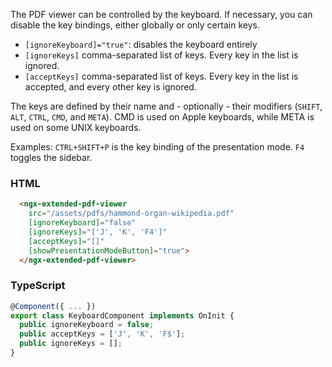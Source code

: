 The PDF viewer can be controlled by the keyboard. If necessary, you can disable the key bindings, either globally or only certain keys.

- `[ignoreKeyboard]="true"`: disables the keyboard entirely
- `[ignoreKeys]` comma-separated list of keys. Every key in the list is ignored.
- `[acceptKeys]` comma-separated list of keys. Every key in the list is accepted, and every other key is ignored.

The keys are defined by their name and - optionally - their modifiers (`SHIFT`, `ALT`, `CTRL`, `CMD`, and `META`). CMD is used on Apple keyboards, while META is used on some UNIX keyboards.

Examples: `CTRL+SHIFT+P` is the key binding of the presentation mode. `F4` toggles the sidebar.

### HTML

```html
  <ngx-extended-pdf-viewer
    src="/assets/pdfs/hammond-organ-wikipedia.pdf"
    [ignoreKeyboard]="false"
    [ignoreKeys]="['J', 'K', 'F4']"
    [acceptKeys]="[]"
    [showPresentationModeButton]="true">
  </ngx-extended-pdf-viewer>
```

### TypeScript

```typescript
@Component({ ... })
export class KeyboardComponent implements OnInit {
  public ignoreKeyboard = false;
  public acceptKeys = ['J', 'K', 'F$'];
  public ignoreKeys = [];
}
```
